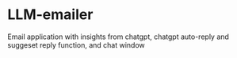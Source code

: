 # LLM-emailer
Email application with insights from chatgpt, chatgpt auto-reply and suggeset reply function, and chat window
